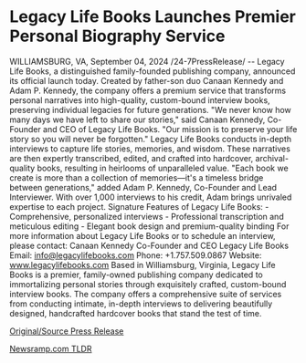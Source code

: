# Legacy Life Books Launches Premier Personal Biography Service

WILLIAMSBURG, VA, September 04, 2024 /24-7PressRelease/ -- Legacy Life Books, a distinguished family-founded publishing company, announced its official launch today. Created by father-son duo Canaan Kennedy and Adam P. Kennedy, the company offers a premium service that transforms personal narratives into high-quality, custom-bound interview books, preserving individual legacies for future generations.  "We never know how many days we have left to share our stories," said Canaan Kennedy, Co-Founder and CEO of Legacy Life Books. "Our mission is to preserve your life story so you will never be forgotten."   Legacy Life Books conducts in-depth interviews to capture life stories, memories, and wisdom. These narratives are then expertly transcribed, edited, and crafted into hardcover, archival-quality books, resulting in heirlooms of unparalleled value.  "Each book we create is more than a collection of memories—it's a timeless bridge between generations," added Adam P. Kennedy, Co-Founder and Lead Interviewer. With over 1,000 interviews to his credit, Adam brings unrivaled expertise to each project.  Signature Features of Legacy Life Books: - Comprehensive, personalized interviews - Professional transcription and meticulous editing - Elegant book design and premium-quality binding  For more information about Legacy Life Books or to schedule an interview, please contact:  Canaan Kennedy  Co-Founder and CEO  Legacy Life Books  Email: info@legacylifebooks.com  Phone: +1.757.509.0867 Website: www.legacylifebooks.com  Based in Williamsburg, Virginia, Legacy Life Books is a premier, family-owned publishing company dedicated to immortalizing personal stories through exquisitely crafted, custom-bound interview books. The company offers a comprehensive suite of services from conducting intimate, in-depth interviews to delivering beautifully designed, handcrafted hardcover books that stand the test of time. 

[Original/Source Press Release](https://www.24-7pressrelease.com/press-release/514008/legacy-life-books-launches-premier-personal-biography-service) 

[Newsramp.com TLDR](https://newsramp.com/None) 